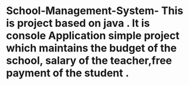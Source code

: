 # School-Management-System- This is project based on java . It is console Application simple project which maintains the budget  of  the school, salary of the teacher,free payment of the student .
